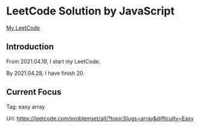 # LeetCode Solution by JavaScript

[My LeetCode](https://leetcode.com/JiweiYuan/)

## Introduction

From 2021.04.19, I start my LeetCode.

By 2021.04.28, I have finish 20.

## Current Focus  

Tag: easy array 

Url: https://leetcode.com/problemset/all/?topicSlugs=array&difficulty=Easy
